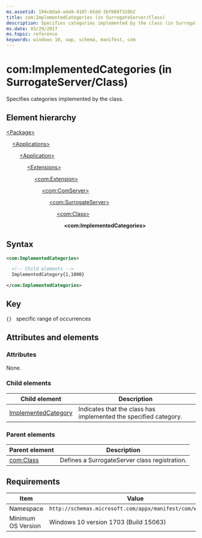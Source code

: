 ```yaml
---
ms.assetid: 194c0da4-ada9-4107-b5dd-3bf609f328b2
title: com:ImplementedCategories (in SurrogateServer/Class)
description: Specifies categories implemented by the class (in SurrogateServer/Class).
ms.date: 03/29/2017
ms.topic: reference
keywords: windows 10, uwp, schema, manifest, com
---
```


# com:ImplementedCategories (in SurrogateServer/Class)

Specifies categories implemented by the class.

## Element hierarchy

[\<Package\>](element-package.md)

&nbsp;&nbsp;&nbsp;&nbsp;[\<Applications\>](element-applications.md)

&nbsp;&nbsp;&nbsp;&nbsp; &nbsp;&nbsp;&nbsp;&nbsp;[\<Application\>](element-application.md)

&nbsp;&nbsp;&nbsp;&nbsp; &nbsp;&nbsp;&nbsp;&nbsp; &nbsp;&nbsp;&nbsp;&nbsp;[\<Extensions\>](element-1-extensions.md)

&nbsp;&nbsp;&nbsp;&nbsp; &nbsp;&nbsp;&nbsp;&nbsp; &nbsp;&nbsp;&nbsp;&nbsp; &nbsp;&nbsp;&nbsp;&nbsp;[\<com:Extension\>](element-com-extension.md)

&nbsp;&nbsp;&nbsp;&nbsp; &nbsp;&nbsp;&nbsp;&nbsp; &nbsp;&nbsp;&nbsp;&nbsp; &nbsp;&nbsp;&nbsp;&nbsp; &nbsp;&nbsp;&nbsp;&nbsp;[\<com:ComServer\>](element-com-comserver.md)

&nbsp;&nbsp;&nbsp;&nbsp; &nbsp;&nbsp;&nbsp;&nbsp; &nbsp;&nbsp;&nbsp;&nbsp; &nbsp;&nbsp;&nbsp;&nbsp; &nbsp;&nbsp;&nbsp;&nbsp; &nbsp;&nbsp;&nbsp;&nbsp;[\<com:SurrogateServer\>](element-com-surrogateserver.md)

&nbsp;&nbsp;&nbsp;&nbsp; &nbsp;&nbsp;&nbsp;&nbsp; &nbsp;&nbsp;&nbsp;&nbsp; &nbsp;&nbsp;&nbsp;&nbsp; &nbsp;&nbsp;&nbsp;&nbsp; &nbsp;&nbsp;&nbsp;&nbsp; &nbsp;&nbsp;&nbsp;&nbsp;[\<com:Class\>](element-com-surrogateserver-class.md)

&nbsp;&nbsp;&nbsp;&nbsp; &nbsp;&nbsp;&nbsp;&nbsp; &nbsp;&nbsp;&nbsp;&nbsp; &nbsp;&nbsp;&nbsp;&nbsp; &nbsp;&nbsp;&nbsp;&nbsp; &nbsp;&nbsp;&nbsp;&nbsp; &nbsp;&nbsp;&nbsp;&nbsp; &nbsp;&nbsp;&nbsp;&nbsp;**\<com:ImplementedCategories\>**

## Syntax

```xml
<com:ImplementedCategories>

  <!-- Child elements -->
  ImplementedCategory{1,1000}

</com:ImplementedCategories>
```

## Key

`{}`   specific range of occurrences

## Attributes and elements

### Attributes

None.

### Child elements

| Child element | Description |
|-|-|
| [ImplementedCategory](element-com-surrogate-implementedcategory.md) | Indicates that the class has implemented the specified category. |

### Parent elements

| Parent element | Description |
|-|-|
| [com:Class](element-com-surrogateserver-class.md) | Defines a SurrogateServer class registration. |

## Requirements

| Item  | Value  |
|--|--|
| Namespace | `http://schemas.microsoft.com/appx/manifest/com/windows10` |
| Minimum OS Version | Windows 10 version 1703 (Build 15063) |
